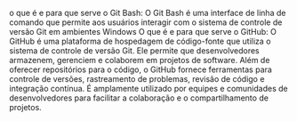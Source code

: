 o que é e para que serve o Git Bash:
O Git Bash é uma interface de linha de comando que permite aos usuários interagir com o sistema de controle de versão Git em ambientes Windows
O que é e para que serve o GitHub:
O GitHub é uma plataforma de hospedagem de código-fonte que utiliza o sistema de controle de versão Git. Ele permite que desenvolvedores armazenem, gerenciem e colaborem em projetos de software. Além de oferecer repositórios para o código, o GitHub fornece ferramentas para controle de versões, rastreamento de problemas, revisão de código e integração contínua. É amplamente utilizado por equipes e comunidades de desenvolvedores para facilitar a colaboração e o compartilhamento de projetos.
